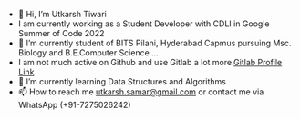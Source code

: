 - 👋 Hi, I’m Utkarsh Tiwari
- I am currently working as a Student Developer with CDLI in Google Summer of Code 2022
- 👀 I’m currently student of BITS Pilani, Hyderabad Capmus pursuing Msc. Biology and B.E.Computer Science ...
- I am not much active on Github and use Gitlab a lot more.[Gitlab Profile Link](https://gitlab.com/UtkarshTiwari123)
- 🌱 I’m currently learning Data Structures and Algorithms
- 📫 How to reach me utkarsh.samar@gmail.com or contact me via WhatsApp (+91-7275026242)


<!---
UtkarshTiwari123/UtkarshTiwari123 is a ✨ special ✨ repository because its `README.md` (this file) appears on your GitHub profile.
You can click the Preview link to take a look at your changes.
--->
